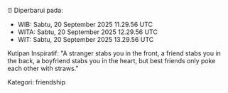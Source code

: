 ⏰ Diperbarui pada:
- WIB: Sabtu, 20 September 2025 11.29.56 UTC
- WITA: Sabtu, 20 September 2025 12.29.56 UTC
- WIT: Sabtu, 20 September 2025 13.29.56 UTC

Kutipan Inspiratif:
"A stranger stabs you in the front, a friend stabs you in the back, a boyfriend stabs you in the heart, but best friends only poke each other with straws."


Kategori: friendship

